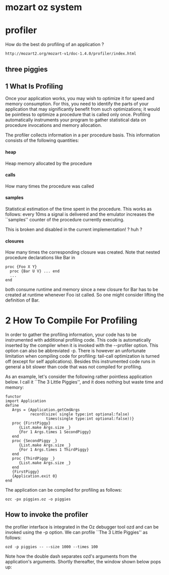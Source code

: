 # mozart oz system

# profiler

How do the best do profiling of an application ? 

```
http://mozart2.org/mozart-v1/doc-1.4.0/profiler/index.html
```

## three piggies

## 1 What Is Profiling

Once your application works, you may wish to optimize it for speed and memory consumption. For this, you need to identify the parts of your application that may significantly benefit from such optimizations; it would be pointless to optimize a procedure that is called only once. Profiling automatically instruments your program to gather statistical data on procedure invocations and memory allocation.

The profiler collects information in a per procedure basis. This information consists of the following quantities:

#### heap
Heap memory allocated by the procedure

#### calls
How many times the procedure was called

#### samples
Statistical estimation of the time spent in the procedure. This works as follows: every 10ms a signal is delivered and the emulator increases the ``samples'' counter of the procedure currently executing.


This is broken and disabled in the current implementation! ? huh ?

#### closures
How many times the corresponding closure was created. Note that nested procedure declarations like Bar in

```
proc {Foo X Y}
  proc {Bar U V} ... end 
  ... 
end
```

both consume runtime and memory since a new closure for Bar has to be created at runtime whenever Foo ist called. So one might consider lifting the definition of Bar.


# 2 How To Compile For Profiling
In order to gather the profiling information, your code has to be instrumented with additional profiling code. This code is automatically inserted by the compiler when it is invoked with the --profiler option. This option can also be abbreviated -p. There is however an unfortunate limitation when compiling code for profiling: tail-call optimization is turned off (except for self applications). Besides this instrumented code runs in general a bit slower than code that was not compiled for profiling.

As an example, let's consider the following rather pointless application below. I call it ``The 3 Little Piggies'', and it does nothing but waste time and memory:
```
functor 
import Application
define 
   Args = {Application.getCmdArgs
           record(size( single type:int optional:false)
                  times(single type:int optional:false))}
   proc {FirstPiggy}
      {List.make Args.size _}
      {For 1 Args.times 1 SecondPiggy}
   end 
   proc {SecondPiggy _}
      {List.make Args.size _}
      {For 1 Args.times 1 ThirdPiggy}
   end 
   proc {ThirdPiggy _}
      {List.make Args.size _}
   end 
   {FirstPiggy}
   {Application.exit 0}
end 
```

The application can be compiled for profiling as follows:
```
ozc -px piggies.oz -o piggies
```


## How to invoke the profiler
the profiler interface is integrated in the Oz debugger tool ozd and can be invoked using the -p option. We can profile ``The 3 Little Piggies'' as follows:
```
ozd -p piggies -- --size 1000 --times 100
```
Note how the double dash separates ozd's arguments from the application's arguments. Shortly thereafter, the window shown below pops up:


